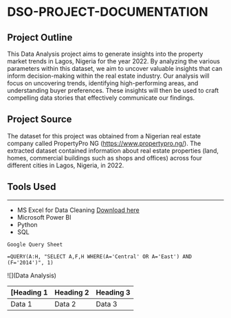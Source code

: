 # DSO-PROJECT-DOCUMENTATION

## **Project Outline**
This Data Analysis project aims to generate insights into the property market trends in Lagos, Nigeria for the year 2022. By analyzing the various parameters within this dataset, we aim to uncover valuable insights that can inform decision-making within the real estate industry.  Our analysis will focus on uncovering trends, identifying high-performing areas, and understanding buyer preferences.  These insights will then be used to craft compelling data stories that effectively communicate our findings.

## Project Source
The dataset for this project was obtained from a Nigerian real estate company called PropertyPro NG (https://www.propertypro.ng/). The extracted dataset contained information about real estate properties (land, homes, commercial buildings such as shops and offices) across four different cities in Lagos, Nigeria, in 2022.

## Tools Used
---

- MS Excel for Data Cleaning [Download here](https://www.microsoft.com)
- Microsoft Power BI
- Python
- SQL

```
Google Query Sheet

=QUERY(A:H, "SELECT A,F,H WHERE(A='Central' OR A='East') AND (F='2014')", 1)

```

![](Data Analysis)

[Heading 1 | Heading 2| Heading 3|
|--------|-----------|-----------|
|Data 1|Data 2|Data 3|
